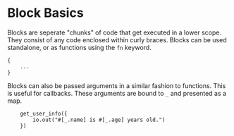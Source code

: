 # Block Basics

Blocks are seperate "chunks" of code that get executed in a lower scope. They consist of any code enclosed within curly braces. Blocks can be used standalone, or as functions using the `fn` keyword.

```
{
    ...
}
```

Blocks can also be passed arguments in a similar fashion to functions. This is useful for callbacks. These arguments are bound to `_` and presented as a map.

```
    get_user_info({
        io.out("#[_.name] is #[_.age] years old.")
    })
```
